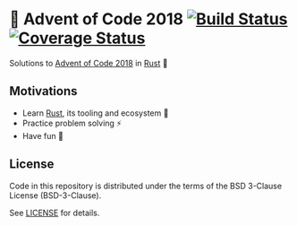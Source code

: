 # 🎄 Advent of Code 2018 [![Build Status][build-badge]][action-link] [![Coverage Status][codecov-badge]][codecov-link]

Solutions to [Advent of Code 2018] in [Rust] 🦀

## Motivations

- Learn [Rust], its tooling and ecosystem 🦀
- Practice problem solving ⚡️
- Have fun 🙂

## License

Code in this repository is distributed under the terms of the BSD 3-Clause
License (BSD-3-Clause).

See [LICENSE] for details.

[build-badge]: https://github.com/scorphus/advent-of-code-2018/workflows/Rust/badge.svg
[action-link]: https://github.com/scorphus/advent-of-code-2018/actions?query=workflow%3ARust
[codecov-badge]: https://codecov.io/gh/scorphus/advent-of-code-2018/branch/main/graph/badge.svg
[codecov-link]: https://codecov.io/gh/scorphus/advent-of-code-2018
[advent of code 2018]: https://adventofcode.com/
[rust]: https://rust-lang.org/
[license]: LICENSE
